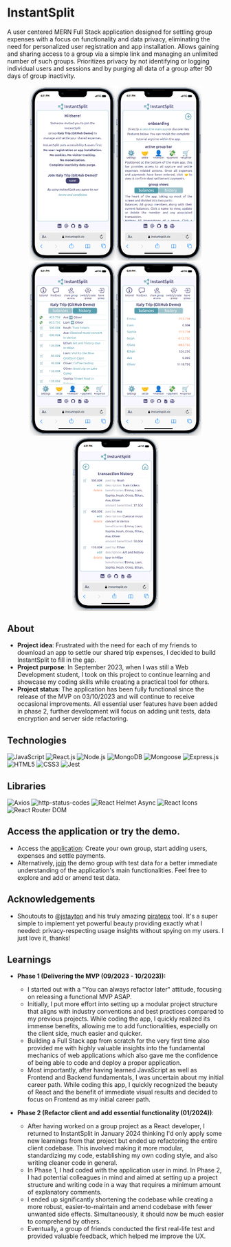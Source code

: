 # InstantSplit

A user centered MERN Full Stack application designed for settling group expenses with a focus on functionality and data privacy, eliminating the need for personalized user registration and app installation. Allows gaining and sharing access to a group via a simple link and managing an unlimited number of such groups. Prioritizes privacy by not identifying or logging individual users and sessions and by purging all data of a group after 90 days of group inactivity.

<div align="center" style="display: flex; flex-wrap: wrap; justify-content: center;">
  <img src="./client/public/app-onboarding1.png" alt="App screenshot1" width="200px">
  <img src="./client/public/app-onboarding2.png" alt="App screenshot2" width="200px">
</div>
<div align="center" style="display: flex; flex-wrap: wrap; justify-content: center;">
  <img src="./client/public/app-image.png" alt="App screenshot3" width="200px">
    <img src="./client/public/app-image2.png" alt="App screenshot4" width="200px">
  <img src="./client/public/app-image3.png" alt="App screenshot5" width="200px">
</div>

## About

- **Project idea**: Frustrated with the need for each of my friends to download an app to settle our shared trip expenses, I decided to build InstantSplit to fill in the gap.
- **Project purpose**: In September 2023, when I was still a Web Development student, I took on this project to continue learning and showcase my coding skills while creating a practical tool for others.
- **Project status**: The application has been fully functional since the release of the MVP on 03/10/2023 and will continue to receive occasional improvements. All essential user features have been added in phase 2, further development will focus on adding unit tests, data encryption and server side refactoring.

## Technologies

![JavaScript](https://img.shields.io/badge/JavaScript-F7DF1E?style=for-the-badge&logo=javascript&logoColor=black)
![React.js](https://img.shields.io/badge/React.js-61DAFB?style=for-the-badge&logo=react&logoColor=black)
![Node.js](https://img.shields.io/badge/Node.js-339933?style=for-the-badge&logo=node.js&logoColor=white)
![MongoDB](https://img.shields.io/badge/MongoDB-47A248?style=for-the-badge&logo=mongodb&logoColor=white)
![Mongoose](https://img.shields.io/badge/Mongoose-47A248?style=for-the-badge&logo=mongoose&logoColor=white)
![Express.js](https://img.shields.io/badge/Express.js-000000?style=for-the-badge&logo=express&logoColor=white)
![HTML5](https://img.shields.io/badge/HTML5-E34F26?style=for-the-badge&logo=html5&logoColor=white)
![CSS3](https://img.shields.io/badge/CSS3-1572B6?style=for-the-badge&logo=css3&logoColor=white)
![Jest](https://img.shields.io/badge/Jest-C21325?style=for-the-badge&logo=jest&logoColor=white)

## Libraries

![Axios](https://img.shields.io/badge/Axios-61DAFB?style=for-the-badge&logo=axios&logoColor=white)
![http-status-codes](https://img.shields.io/badge/http--status--codes-4285F4?style=for-the-badge)
![React Helmet Async](https://img.shields.io/badge/React%20Helmet%20Async-61DAFB?style=for-the-badge&logo=react&logoColor=white)
![React Icons](https://img.shields.io/badge/React%20Icons-61DAFB?style=for-the-badge&logo=react&logoColor=white)
![React Router DOM](https://img.shields.io/badge/React%20Router%20DOM-CA4245?style=for-the-badge&logo=react-router&logoColor=white)

## Access the application or try the demo.

- Access the [application](https://www.instantsplit.de/): Create your own group, start adding users, expenses and settle payments.
- Alternatively, [join](https://instantsplit.de/join-instantsplit-group/Italy%20Trip%20GitHub%20Demo/UO99CWXD) the demo group with test data for a better immediate understanding of the application's main functionalities. Feel free to explore and add or amend test data.

## Acknowledgements

- Shoutouts to [@jstayton](https://github.com/jstayton) and his truly amazing [piratepx](https://github.com/piratepx) tool. It's a super simple to implement yet powerful beauty providing exactly what I needed: privacy-respecting usage insights without spying on my users. I just love it, thanks!

## Learnings

- **Phase 1 (Delivering the MVP (09/2023 - 10/2023)):**

  - I started out with a "You can always refactor later" attitude, focusing on releasing a functional MVP ASAP.
  - Initially, I put more effort into setting up a modular project structure that aligns with industry conventions and best practices compared to my previous projects. While coding the app, I quickly realized its immense benefits, allowing me to add functionalities, especially on the client side, much easier and quicker.
  - Building a Full Stack app from scratch for the very first time also provided me with highly valuable insights into the fundamental mechanics of web applications which also gave me the confidence of being able to code and deploy a proper application.
  - Most importantly, after having learned JavaScript as well as Frontend and Backend fundamentals, I was uncertain about my initial career path. While coding this app, I quickly recognized the beauty of React and the benefit of immediate visual results and decided to focus on Frontend as my initial career path.

- **Phase 2 (Refactor client and add essential functionality (01/2024))**:
  - After having worked on a group project as a React developer, I returned to InstantSplit in January 2024 thinking I'd only apply some new learnings from that project but ended up refactoring the entire client codebase. This involved making it more modular, standardizing my code, establishing my own coding style, and also writing cleaner code in general.
  - In Phase 1, I had coded with the application user in mind. In Phase 2, I had potential colleagues in mind and aimed at setting up a project structure and writing code in a way that requires a minimum amount of explanatory comments.
  - I ended up significantly shortening the codebase while creating a more robust, easier-to-maintain and amend codebase with fewer unwanted side effects. Simultaneously, it should now be much easier to comprehend by others.
  - Eventually, a group of friends conducted the first real-life test and provided valuable feedback, which helped me improve the UX.
